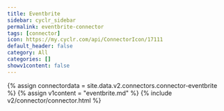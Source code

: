 ```yaml
---
title: Eventbrite
sidebar: cyclr_sidebar
permalink: eventbrite-connector
tags: [connector]
icon: https://my.cyclr.com/api/ConnectorIcon/17111
default_header: false
category: All
categories: []
showv1content: false
---
```

{% assign connectordata = site.data.v2.connectors.connector-eventbrite %}
{% assign v1content = "eventbrite.md" %}
{% include v2/connector/connector.html %}	